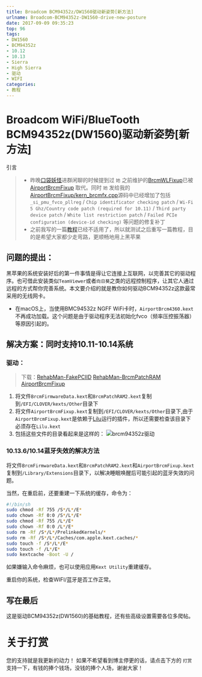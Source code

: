 ```yaml
---
title: Broadcom BCM94352z/DW1560驱动新姿势[新方法]
urlname: Broadcom-BCM94352z-DW1560-drive-new-posture
date: 2017-09-09 09:35:23
top: 96
tags:
- DW1560
- BCM94352z
- 10.12
- 10.13
- Sierra
- High Sierra
- 驱动
- WIFI
categories:
- 教程
---
```


# Broadcom WiFi/BlueTooth BCM94352z(DW1560)驱动新姿势[新方法]
引言
> 
> * 昨晚[口袋妖怪](https://github.com/pmheart)进群闲聊的时候提到过 `她` 之前维护的[BrcmWLFixup](https://github.com/PMheart/BrcmWLFixup)已被 [AirportBrcmFixup](https://sourceforge.net/p/airportbrcmfixup/) 取代。同时 `她` 发给我的[AirportBrcmFixup/kern_brcmfx.cpp](https://sourceforge.net/p/airportbrcmfixup/code/HEAD/tree/trunk/AirportBrcmFixup/kern_brcmfx.cpp#l242)源码中已经增加了包括 `_si_pmu_fvco_pllreg` / `Chip identificator checking patch` / `Wi-Fi 5 Ghz/Country code patch (required for 10.11)` / `Third party device patch` / `White list restriction patch` / `Failed PCIe configuration (device-id checking)` 等问题的修复补丁
> * 之前我写的一篇[教程](https://blog.daliansky.net/Broadcom-WiFi-BlueTooth-BCM94352z-DW1560-the%20correct-drive-posture.html)已经不适用了，所以就测试之后重写一篇教程，目的是希望大家都少走弯路，更顺畅地用上黑苹果

## 问题的提出：

黑苹果的系统安装好后的第一件事情是得让它连接上互联网，以完善其它的驱动程序。也可借此安装类似`TeamViewer`或者`向日葵`之类的远程控制程序，让其它人通过远程的方式帮你完善系统。本文要介绍的就是教你如何驱动BCM94352z这款最常采用的无线网卡。

* 在macOS上，当使用BMC94532z NGFF WiFi卡时，`AirportBrcm4360.kext`不再成功加载。这个问题是由于驱动程序无法初始化fvco（频率压控振荡器）等原因引起的。 

## 解决方案：同时支持10.11-10.14系统

### 驱动：

> 下载：[RehabMan-FakePCIID](https://bitbucket.org/RehabMan/os-x-fake-pci-id/downloads) [RehabMan-BrcmPatchRAM](https://bitbucket.org/RehabMan/os-x-brcmpatchram/downloads) [AirportBrcmFixup](https://github.com/lvs1974/AirportBrcmFixup/releases)

1. 将文件`BrcmFirmwareData.kext`和`BrcmPatchRAM2.kext`复制到`/EFI/CLOVER/kexts/Other`目录下
2. 将文件`AirportBrcmFixup.kext`复制到`/EFI/CLOVER/kexts/Other`目录下,由于`AirportBrcmFixup.kext`是依赖于[Lilu](https://github.com/vit9696/Lilu/releases)运行的插件，所以还需要检查该目录下必须存在`Lilu.kext`
3. 包括这些文件的目录看起来是这样的：
     ![brcm94352z驱动](http://7.daliansky.net/DW1560.png)

### 10.13.6/10.14蓝牙失效的解决方法

将文件`BrcmFirmwareData.kext`和`BrcmPatchRAM2.kext`和`AirportBrcmFixup.kext`复制到`/Library/Extensions`目录下，以解决睡眠唤醒后可能引起的蓝牙失效的问题。

当然，在重启前，还要重建一下系统的缓存，命令为：

```bash
#!/bin/sh
sudo chmod -Rf 755 /S*/L*/E*
sudo chown -Rf 0:0 /S*/L*/E*
sudo chmod -Rf 755 /L*/E*
sudo chown -Rf 0:0 /L*/E*
sudo rm -Rf /S*/L*/PrelinkedKernels/*
sudo rm -Rf /S*/L*/Caches/com.apple.kext.caches/*
sudo touch -f /S*/L*/E*
sudo touch -f /L*/E*
sudo kextcache -Boot -U /
```
如果嫌输入命令麻烦，也可以使用应用`Kext Utility`重建缓存。

重启你的系统，检查WIFI/蓝牙是否工作正常。

## 写在最后

这是驱动BCM94352z(DW1560)的基础教程，还有些高级设置需要各位多爬帖。

# 关于打赏
您的支持就是我更新的动力！
如果不希望看到博主停更的话，请点击下方的 `打赏` 支持一下，有钱的捧个钱场，没钱的捧个人场，谢谢大家！

